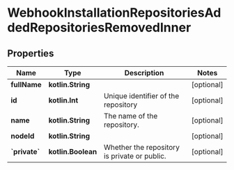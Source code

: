 
# WebhookInstallationRepositoriesAddedRepositoriesRemovedInner

## Properties
Name | Type | Description | Notes
------------ | ------------- | ------------- | -------------
**fullName** | **kotlin.String** |  |  [optional]
**id** | **kotlin.Int** | Unique identifier of the repository |  [optional]
**name** | **kotlin.String** | The name of the repository. |  [optional]
**nodeId** | **kotlin.String** |  |  [optional]
**&#x60;private&#x60;** | **kotlin.Boolean** | Whether the repository is private or public. |  [optional]



